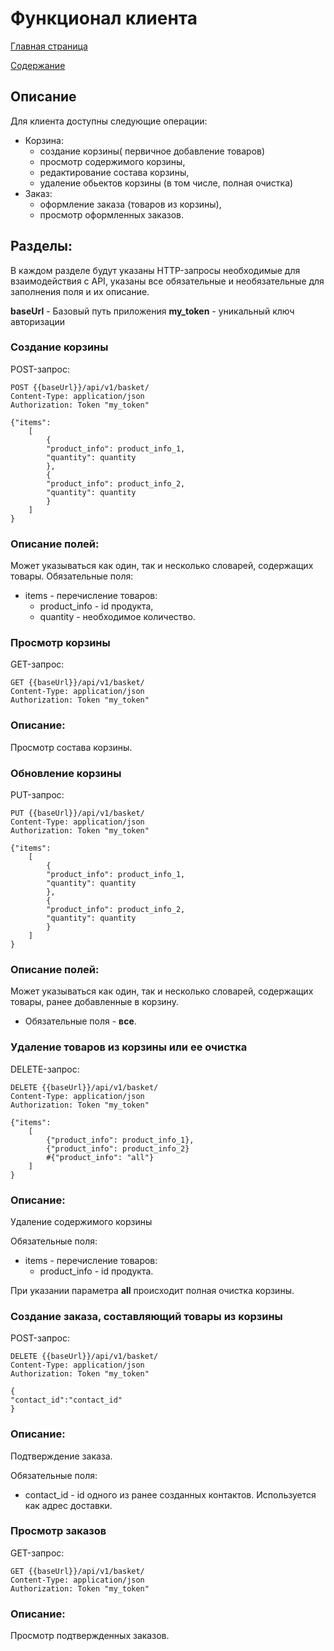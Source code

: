 # Функционал клиента

[Главная страница](../README.md)

[Содержание](../project_description/info.md)

## Описание

Для клиента доступны следующие операции:
- Корзина:
  - создание корзины( первичное добавление товаров)
  - просмотр содержимого корзины,
  - редактирование состава корзины,
  - удаление обьектов корзины (в том числе, полная очистка)
- Заказ:
  - оформление заказа (товаров из корзины),
  - просмотр оформленных заказов.

## Разделы:
В каждом разделе будут указаны HTTP-запросы необходимые для взаимодействия с API, 
указаны все обязательные и необязательные для заполнения поля и их описание.

**baseUrl** - Базовый путь приложения
**my_token** - уникальный ключ авторизации
### Создание корзины

POST-запрос:
```
POST {{baseUrl}}/api/v1/basket/
Content-Type: application/json
Authorization: Token "my_token"

{"items":
    [
        {
        "product_info": product_info_1,
        "quantity": quantity
        },
        {
        "product_info": product_info_2,
        "quantity": quantity
        }
    ]
}
```
### Описание полей:
Может указываться как один, так и несколько словарей, содержащих товары.
Обязательные поля:
- items - перечисление товаров:
  - product_info - id продукта,
  - quantity - необходимое количество.

### Просмотр корзины

GET-запрос:
```
GET {{baseUrl}}/api/v1/basket/
Content-Type: application/json
Authorization: Token "my_token"

```
### Описание:
Просмотр состава корзины.

### Обновление корзины

PUT-запрос:
```
PUT {{baseUrl}}/api/v1/basket/
Content-Type: application/json
Authorization: Token "my_token"

{"items":
    [
        {
        "product_info": product_info_1,
        "quantity": quantity
        },
        {
        "product_info": product_info_2,
        "quantity": quantity
        }
    ]
}
```
### Описание полей:
Может указываться как один, так и несколько словарей, содержащих товары, ранее добавленные в корзину.
- Обязательные поля - **все**.

### Удаление товаров из корзины или ее очистка

DELETE-запрос:
```
DELETE {{baseUrl}}/api/v1/basket/
Content-Type: application/json
Authorization: Token "my_token"

{"items":
    [
        {"product_info": product_info_1},
        {"product_info": product_info_2}
        #{"product_info": "all"}
    ]
}
```
### Описание:
Удаление содержимого корзины

Обязательные поля:
- items - перечисление товаров:
  - product_info - id продукта.

При указании параметра **all** происходит полная очистка корзины.

### Создание заказа, составляющий товары из корзины

POST-запрос:
```
DELETE {{baseUrl}}/api/v1/basket/
Content-Type: application/json
Authorization: Token "my_token"

{
"contact_id":"contact_id"
}
```
### Описание:
Подтверждение заказа.

Обязательные поля:
- contact_id - id одного из ранее созданных контактов. Используется как адрес доставки.

### Просмотр заказов

GET-запрос:
```
GET {{baseUrl}}/api/v1/basket/
Content-Type: application/json
Authorization: Token "my_token"
```
### Описание:
Просмотр подтвержденных заказов.
